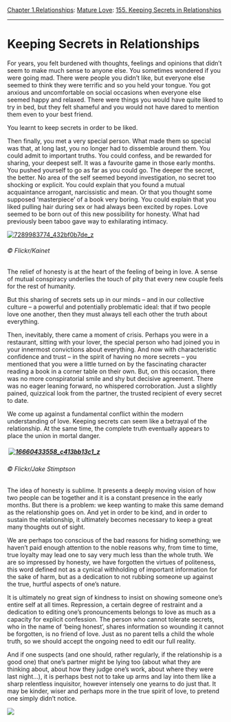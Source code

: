 [Chapter 1.Relationships](https://www.theschooloflife.com/thebookoflife/category/relationships/): [Mature Love](https://www.theschooloflife.com/thebookoflife/category/relationships/mature-love/): [155. Keeping Secrets in Relationships](https://www.theschooloflife.com/thebookoflife/keeping-secrets-in-relationships/)

* * *

# Keeping Secrets in Relationships

For years, you felt burdened with thoughts, feelings and opinions that didn’t seem to make much sense to anyone else. You sometimes wondered if you were going mad. There were people you didn’t like, but everyone else seemed to think they were terrific and so you held your tongue. You got anxious and uncomfortable on social occasions when everyone else seemed happy and relaxed. There were things you would have quite liked to try in bed, but they felt shameful and you would not have dared to mention them even to your best friend.

You learnt to keep secrets in order to be liked.

Then finally, you met a very special person. What made them so special was that, at long last, you no longer had to dissemble around them. You could admit to important truths. You could confess, and be rewarded for sharing, your deepest self. It was a favourite game in those early months. You pushed yourself to go as far as you could go. The deeper the secret, the better. No area of the self seemed beyond investigation, no secret too shocking or explicit. You could explain that you found a mutual acquaintance arrogant, narcissistic and mean. Or that you thought some supposed ‘masterpiece’ of a book very boring. You could explain that you liked pulling hair during sex or had always been excited by ropes. Love seemed to be born out of this new possibility for honesty. What had previously been taboo gave way to exhilarating intimacy.

[![7289983774_432bf0b7de_z](https://www.theschooloflife.com/thebookoflife/wp-content/uploads/2014/11/7289983774_432bf0b7de_z.jpg)](http://www.thebookoflife.org/wp-content/uploads/2014/11/7289983774_432bf0b7de_z.jpg)

###### © Flickr/Kainet

The relief of honesty is at the heart of the feeling of being in love. A sense of mutual conspiracy underlies the touch of pity that every new couple feels for the rest of humanity.

But this sharing of secrets sets up in our minds – and in our collective culture – a powerful and potentially problematic ideal: that if two people love one another, then they must always tell each other the truth about everything.

Then, inevitably, there came a moment of crisis. Perhaps you were in a restaurant, sitting with your lover, the special person who had joined you in your innermost convictions about everything. And now with characteristic confidence and trust – in the spirit of having no more secrets – you mentioned that you were a little turned on by the fascinating character reading a book in a corner table on their own. But, on this occasion, there was no more conspiratorial smile and shy but decisive agreement. There was no eager leaning forward, no whispered corroboration. Just a slightly pained, quizzical look from the partner, the trusted recipient of every secret to date.

We come up against a fundamental conflict within the modern understanding of love. Keeping secrets can seem like a betrayal of the relationship. At the same time, the complete truth eventually appears to place the union in mortal danger.

##### &nbsp;[![16660433558_c413bb13c1_z](https://www.theschooloflife.com/thebookoflife/wp-content/uploads/2014/11/16660433558_c413bb13c1_z.jpg)](http://www.thebookoflife.org/wp-content/uploads/2014/11/16660433558_c413bb13c1_z.jpg)

###### © Flickr/Jake Stimptson

The idea of honesty is sublime. It presents a deeply moving vision of how two people can be together and it is a constant presence in the early months. But there is a problem: we keep wanting to make this same demand as the relationship goes on. And yet in order to be kind, and in order to sustain the relationship, it ultimately becomes necessary to keep a great many thoughts out of sight.

We are perhaps too conscious of the bad reasons for hiding something; we haven’t paid enough attention to the noble reasons why, from time to time, true loyalty may lead one to say very much less than the whole truth. We are so impressed by honesty, we have forgotten the virtues of politeness, this word defined not as a cynical withholding of important information for the sake of harm, but as a dedication to not rubbing someone up against the true, hurtful aspects of one’s nature.

It is ultimately no great sign of kindness to insist on showing someone one’s entire self at all times. Repression, a certain degree of restraint and a dedication to editing one’s pronouncements belongs to love as much as a capacity for explicit confession. The person who cannot tolerate secrets, who in the name of ‘being honest’, shares information so wounding it cannot be forgotten, is no friend of love. Just as no parent tells a child the whole truth, so we should accept the ongoing need to edit our full reality.

And if one suspects (and one should, rather regularly, if the relationship is a good one) that one’s partner might be lying too (about what they are thinking about, about how they judge one’s work, about where they were last night…), it is perhaps best not to take up arms and lay into them like a sharp relentless inquisitor, however intensely one yearns to do just that. It may be kinder, wiser and perhaps more in the true spirit of love, to pretend one simply didn’t notice.

[![](https://img.youtube.com/vi/NH6HBmuJ7A4/0.jpg)](//www.youtube.com/embed/NH6HBmuJ7A4? '')
